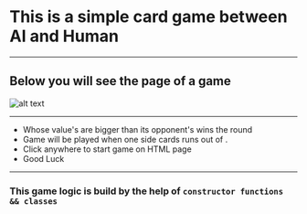 # This is a simple card game between AI and Human
---
## Below you will see the page of a game

![alt text]([https://github.com/barisdevjs/Js-Projects/blob/main/Card-Game/readme%20file%20image.jpg?raw=true](https://github.com/barisdevjs/Js-Projects/blob/main/card%20game/screenshots/s1.jpg))

---

- Whose value's are bigger than its opponent's wins the round
- Game will be played when one side cards runs out of .
- Click anywhere to start game on HTML page
- Good Luck
---

### This game logic is build by the help of `constructor functions && classes`
 
